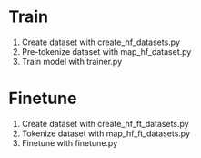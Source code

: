 # Train
1. Create dataset with create_hf_datasets.py
2. Pre-tokenize dataset with map_hf_dataset.py
3. Train model with trainer.py

# Finetune
1. Create dataset with create_hf_ft_datasets.py
2. Tokenize dataset with map_hf_ft_datasets.py
3. Finetune with finetune.py